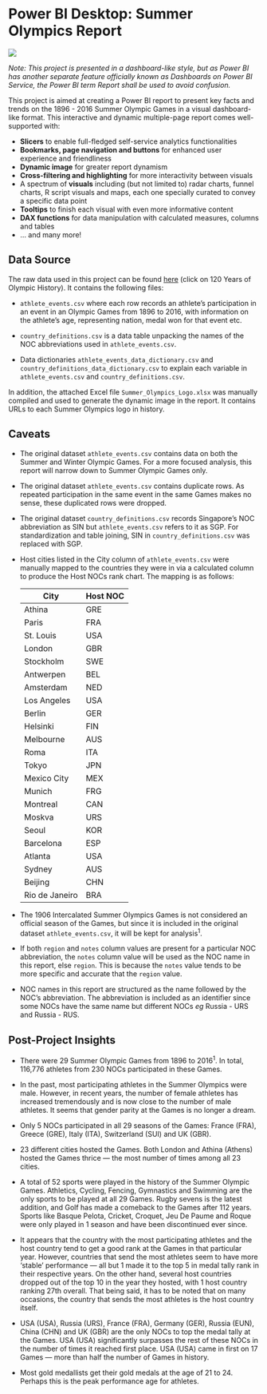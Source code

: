 # Power BI Desktop: Summer Olympics Report 

![](https://w7.pngwing.com/pngs/55/943/png-transparent-2012-summer-olympics-2020-summer-olympics-2016-summer-olympics-2018-winter-olympics-olympic-games-olympic-rings-miscellaneous-flag-sport.png)

*Note: This project is presented in a dashboard-like style, but as Power BI has another separate feature officially known as Dashboards on Power BI Service, the Power BI term Report shall be used to avoid confusion.*

This project is aimed at creating a Power BI report to present key facts and trends on the 1896 - 2016 Summer Olympic Games in a visual dashboard-like format. This interactive and dynamic multiple-page report comes well-supported with:

- **Slicers** to enable full-fledged self-service analytics functionalities
- **Bookmarks, page navigation and buttons** for enhanced user experience and friendliness
- **Dynamic image** for greater report dynamism
- **Cross-filtering and highlighting** for more interactivity between visuals
- A spectrum of **visuals** including (but not limited to) radar charts, funnel charts, R script visuals and maps, each one specially curated to convey a specific data point
- **Tooltips** to finish each visual with even more informative content
- **DAX functions** for data manipulation with calculated measures, columns and tables
- … and many more!

## Data Source

The raw data used in this project can be found [here](https://mavenanalytics.io/data-playground?page=8&pageSize=5) (click on 120 Years of Olympic History). It contains the following files: 

- `athlete_events.csv` where each row records an athlete’s participation in an event in an Olympic Games from 1896 to 2016, with information on the athlete’s age, representing nation, medal won for that event etc. 

- `country_definitions.csv` is a data table unpacking the names of the NOC abbreviations used in `athlete_events.csv`. 

- Data dictionaries `athlete_events_data_dictionary.csv` and `country_definitions_data_dictionary.csv` to explain each variable in `athlete_events.csv` and `country_definitions.csv`.

In addition, the attached Excel file `Summer_Olympics_Logo.xlsx` was manually compiled and used to generate the dynamic image in the report. It contains URLs to each Summer Olympics logo in history.

## Caveats

- The original dataset `athlete_events.csv` contains data on both the Summer and Winter Olympic Games. For a more focused analysis, this report will narrow down to Summer Olympic Games only. 

- The original dataset `athlete_events.csv` contains duplicate rows. As repeated participation in the same event in the same Games makes no sense, these duplicated rows were dropped. 

- The original dataset `country_definitions.csv` records Singapore’s NOC abbreviation as SIN but `athlete_events.csv` refers to it as SGP. For standardization and table joining, SIN in `country_definitions.csv` was replaced with SGP.

- Host cities listed in the City column of `athlete_events.csv` were manually mapped to the countries they were in via a calculated column to produce the Host NOCs rank chart. The mapping is as follows:

  | **City** | **Host NOC** |
  | -------- | -------- |
  | Athina | GRE |
  | Paris | FRA |
  | St. Louis | USA |
  | London | GBR |
  | Stockholm | SWE |
  | Antwerpen | BEL |
  | Amsterdam | NED |
  | Los Angeles | USA |
  | Berlin | GER |
  | Helsinki | FIN |
  | Melbourne | AUS |
  | Roma | ITA |
  | Tokyo | JPN |
  | Mexico City | MEX |
  | Munich | FRG |
  | Montreal | CAN |
  | Moskva | URS |
  | Seoul | KOR |
  | Barcelona | ESP |
  | Atlanta | USA |
  | Sydney | AUS |
  | Beijing | CHN |
  | Rio de Janeiro | BRA |

- The 1906 Intercalated Summer Olympics Games is not considered an official season of the Games, but since it is included in the original dataset `athlete_events.csv`, it will be kept for analysis<sup>1</sup>.

- If both `region` and `notes` column values are present for a particular NOC abbreviation, the `notes` column value will be used as the NOC name in this report, else `region`. This is because the `notes` value tends to be more specific and accurate that the `region` value. 

- NOC names in this report are structured as the name followed by the NOC’s abbreviation. The abbreviation is included as an identifier since some NOCs have the same name but different NOCs *eg* Russia - URS and Russia - RUS.

## Post-Project Insights

- There were 29 Summer Olympic Games from 1896 to 2016<sup>1</sup>. In total, 116,776 athletes from 230 NOCs participated in these Games. 

- In the past, most participating athletes in the Summer Olympics were male. However, in recent years, the number of female athletes has increased tremendously and is now close to the number of male athletes. It seems that gender parity at the Games is no longer a dream. 

- Only 5 NOCs participated in all 29 seasons of the Games: France (FRA), Greece (GRE), Italy (ITA), Switzerland (SUI) and UK (GBR). 

- 23 different cities hosted the Games. Both London and Athina (Athens) hosted the Games thrice — the most number of times among all 23 cities. 

- A total of 52 sports were played in the history of the Summer Olympic Games. Athletics, Cycling, Fencing, Gymnastics and Swimming are the only sports to be played at all 29 Games. Rugby sevens is the latest addition, and Golf has made a comeback to the Games after 112 years. Sports like Basque Pelota, Cricket, Croquet, Jeu De Paume and Roque were only played in 1 season and have been discontinued ever since. 

- It appears that the country with the most participating athletes and the host country tend to get a good rank at the Games in that particular year. However, countries that send the most athletes seem to have more ‘stable’ performance — all but 1 made it to the top 5 in medal tally rank in their respective years. On the other hand, several host countries dropped out of the top 10 in the year they hosted, with 1 host country ranking 27th overall. That being said, it has to be noted that on many occasions, the country that sends the most athletes is the host country itself. 

- USA (USA), Russia (URS), France (FRA), Germany (GER), Russia (EUN), China (CHN) and UK (GBR) are the only NOCs to top the medal tally at the Games. USA (USA) significantly surpasses the rest of these NOCs in the number of times it reached first place. USA (USA) came in first on 17 Games — more than half the number of Games in history.

- Most gold medallists get their gold medals at the age of 21 to 24. Perhaps this is the peak performance age for athletes.



